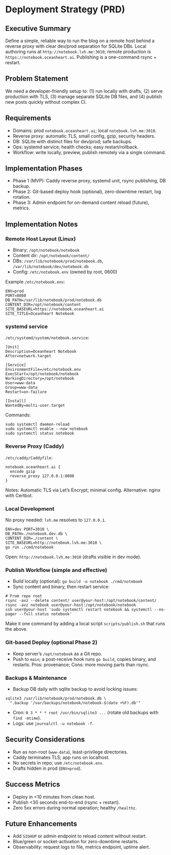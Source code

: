 # Deployment Strategy (PRD)

## Executive Summary
Define a simple, reliable way to run the blog on a remote host behind a reverse proxy with clear dev/prod separation for SQLite DBs. Local authoring runs at `http://notebook.lvh.me:3010`; remote production is `https://notebook.oceanheart.ai`. Publishing is a one-command rsync + restart.

## Problem Statement
We need a developer-friendly setup to: (1) run locally with drafts, (2) serve production with TLS, (3) manage separate SQLite DB files, and (4) publish new posts quickly without complex CI.

## Requirements
- Domains: prod `notebook.oceanheart.ai`; local `notebook.lvh.me:3010`.
- Reverse proxy: automatic TLS, small config, gzip, security headers.
- DB: SQLite with distinct files for dev/prod; safe backups.
- Ops: systemd service; health checks; easy restart/rollback.
- Workflow: write locally, preview, publish remotely via a single command.

## Implementation Phases
- Phase 1 (MVP): Caddy reverse proxy, systemd unit, rsync publishing, DB backup.
- Phase 2: Git-based deploy hook (optional), zero-downtime restart, log rotation.
- Phase 3: Admin endpoint for on-demand content reload (future), metrics.

## Implementation Notes
### Remote Host Layout (Linux)
- Binary: `/opt/notebook/notebook`
- Content dir: `/opt/notebook/content/`
- DBs: `/var/lib/notebook/prod/notebook.db`, `/var/lib/notebook/dev/notebook.db`
- Config: `/etc/notebook.env` (owned by root, 0600)

Example `/etc/notebook.env`:
```
ENV=prod
PORT=8080
DB_PATH=/var/lib/notebook/prod/notebook.db
CONTENT_DIR=/opt/notebook/content
SITE_BASEURL=https://notebook.oceanheart.ai
SITE_TITLE=Oceanheart Notebook
```

### systemd service
`/etc/systemd/system/notebook.service`:
```
[Unit]
Description=Oceanheart Notebook
After=network.target

[Service]
EnvironmentFile=/etc/notebook.env
ExecStart=/opt/notebook/notebook
WorkingDirectory=/opt/notebook
User=www-data
Group=www-data
Restart=on-failure

[Install]
WantedBy=multi-user.target
```
Commands:
```
sudo systemctl daemon-reload
sudo systemctl enable --now notebook
sudo systemctl status notebook
```

### Reverse Proxy (Caddy)
`/etc/caddy/Caddyfile`:
```
notebook.oceanheart.ai {
  encode gzip
  reverse_proxy 127.0.0.1:8080
}
```
Notes: Automatic TLS via Let’s Encrypt; minimal config. Alternative: nginx with Certbot.

### Local Development
No proxy needed: `lvh.me` resolves to `127.0.0.1`.
```
ENV=dev PORT=3010 \
DB_PATH=./notebook.dev.db \
CONTENT_DIR=./content \
SITE_BASEURL=http://notebook.lvh.me:3010 \
go run ./cmd/notebook
```
Open: `http://notebook.lvh.me:3010` (drafts visible in dev mode).

### Publish Workflow (simple and effective)
- Build locally (optional): `go build -o notebook ./cmd/notebook`
- Sync content and binary, then restart service:
```
# From repo root
rsync -avz --delete content/ user@your-host:/opt/notebook/content/
rsync -avz notebook user@your-host:/opt/notebook/notebook
ssh user@your-host 'sudo systemctl restart notebook && systemctl --no-pager --full status notebook'
```
Make it one command by adding a local script `scripts/publish.sh` that runs the above.

### Git-based Deploy (optional Phase 2)
- Keep server’s `/opt/notebook` as a Git repo.
- Push to `main`; a post-receive hook runs `go build`, copies binary, and restarts.
Pros: provenance; Cons: more moving parts than rsync.

### Backups & Maintenance
- Backup DB daily with sqlite backup to avoid locking issues:
```
sqlite3 /var/lib/notebook/prod/notebook.db \
  ".backup '/var/backups/notebook/notebook-$(date +%F).db'"
```
- Cron: `0 3 * * * root /usr/bin/sqlite3 ...` (rotate old backups with `find -mtime`).
- Logs: use `journalctl -u notebook -f`.

## Security Considerations
- Run as non-root (`www-data`), least-privilege directories.
- Caddy terminates TLS; app runs on localhost.
- No secrets in repo; use `/etc/notebook.env`.
- Drafts hidden in prod (`ENV=prod`).

## Success Metrics
- Deploy in <10 minutes from clean host.
- Publish <30 seconds end-to-end (rsync + restart).
- Zero 5xx errors during normal operation; healthy `/healthz`.

## Future Enhancements
- Add `SIGHUP` or admin endpoint to reload content without restart.
- Blue/green or socket-activation for zero-downtime restarts.
- Observability: request logs to file, metrics endpoint, uptime alert.
